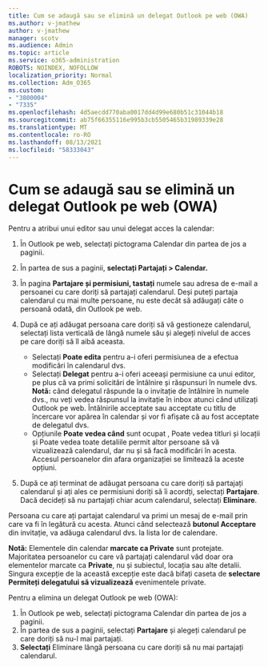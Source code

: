 ```yaml
---
title: Cum se adaugă sau se elimină un delegat Outlook pe web (OWA)
ms.author: v-jmathew
author: v-jmathew
manager: scotv
ms.audience: Admin
ms.topic: article
ms.service: o365-administration
ROBOTS: NOINDEX, NOFOLLOW
localization_priority: Normal
ms.collection: Adm_O365
ms.custom:
- "3800004"
- "7335"
ms.openlocfilehash: 4d5aecdd770aba0017dd4d99e680b51c31044b18
ms.sourcegitcommit: ab75f66355116e995b3cb5505465b31989339e28
ms.translationtype: MT
ms.contentlocale: ro-RO
ms.lasthandoff: 08/13/2021
ms.locfileid: "58333043"
---
```

# <a name="how-to-add-or-remove-a-delegate-in-outlook-on-the-web-owa"></a>Cum se adaugă sau se elimină un delegat Outlook pe web (OWA)

Pentru a atribui unui editor sau unui delegat acces la calendar:

1. În Outlook pe web, selectați pictograma Calendar din partea de jos a paginii.
2. În partea de sus a paginii, **selectați Partajați > Calendar.**
3. În pagina **Partajare și permisiuni, tastați** numele sau adresa de e-mail a persoanei cu care doriți să partajați calendarul. Deși puteți partaja calendarul cu mai multe persoane, nu este decât să adăugați câte o persoană odată, din Outlook pe web.
4. După ce ați adăugat persoana care doriți să vă gestioneze calendarul, selectați lista verticală de lângă numele său și alegeți nivelul de acces pe care doriți să îl aibă aceasta.

    - Selectați **Poate edita** pentru a-i oferi permisiunea de a efectua modificări în calendarul dvs.
    - Selectați **Delegat** pentru a-i oferi aceeași permisiune ca unui editor, pe plus că va primi solicitări de întâlnire și răspunsuri în numele dvs.
    **Notă:** când delegatul răspunde la o invitație de întâlnire în numele dvs., nu veți vedea răspunsul la invitație în inbox atunci când utilizați Outlook pe web. Întâlnirile acceptate sau acceptate cu titlu de încercare vor apărea în calendar și vor fi afișate că au fost acceptate de delegatul dvs.
    - Opțiunile **Poate vedea când** sunt ocupat , Poate vedea  titluri și locații și Poate vedea toate detaliile permit altor persoane să vă vizualizează calendarul, dar nu și să facă modificări în acesta.  Accesul persoanelor din afara organizației se limitează la aceste opțiuni.

5. După ce ați terminat de adăugat persoana cu care doriți să partajați calendarul și ați ales ce permisiuni doriți să îi acordți, selectați **Partajare**. Dacă decideți să nu partajați chiar acum calendarul, selectați **Eliminare**.

Persoana cu care ați partajat calendarul va primi un mesaj de e-mail prin care va fi în legătură cu acesta. Atunci când selectează **butonul Acceptare** din invitație, va adăuga calendarul dvs. la lista lor de calendare.

**Notă:** Elementele din calendar **marcate ca Private** sunt protejate. Majoritatea persoanelor cu care vă partajați calendarul văd doar ora elementelor marcate ca **Private**, nu și subiectul, locația sau alte detalii. Singura excepție de la această excepție este dacă bifați caseta de **selectare Permiteți delegatului să vizualizează** evenimentele private.

Pentru a elimina un delegat Outlook pe web (OWA):

1. În Outlook pe web, selectați pictograma Calendar din partea de jos a paginii.
2. În partea de sus a paginii, selectați **Partajare** și alegeți calendarul pe care doriți să nu-l mai partajați.
3. **Selectați** Eliminare lângă persoana cu care doriți să nu mai partajați calendarul.
